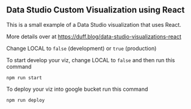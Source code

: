 ## Data Studio Custom Visualization using React

This is a small example of a Data Studio visualization that uses React.

More details over at https://duff.blog/data-studio-visualizations-react

Change LOCAL to `false` (development) or `true` (production)

To start develop your viz, change LOCAL to `false` and then run this command

```
npm run start
```

To deploy your viz into google bucket run this command

```
npm run deploy
```
